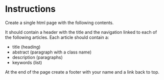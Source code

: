 # Instructions
Create a single html page with the following contents. 

It should contain a header with the title and the navigation linked to each of the following articles. Each article  should contain a:
- title (heading)
- abstract (paragraph with a class name)
- description (paragraphs)
- keywords (list)

At the end of the page create a footer with your name and a link back to top. 
